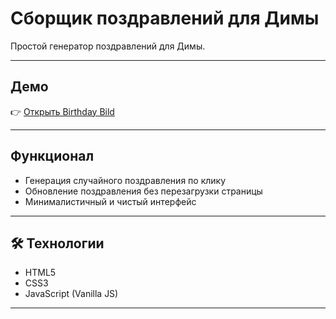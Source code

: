 # Сборщик поздравлений для Димы

Простой генератор поздравлений для Димы.  

---

## Демо
👉 [Открыть Birthday Bild](https://megacerera.github.io/birthday-bild/)

---

## Функционал
- Генерация случайного поздравления по клику  
- Обновление поздравления без перезагрузки страницы  
- Минималистичный и чистый интерфейс  

---

## 🛠 Технологии
- HTML5  
- CSS3  
- JavaScript (Vanilla JS)  

---
